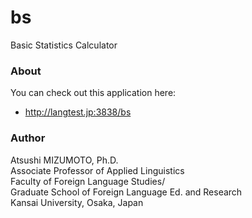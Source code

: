 bs
==

Basic Statistics Calculator


### About
You can check out this application here:
- http://langtest.jp:3838/bs

### Author
Atsushi MIZUMOTO, Ph.D.   
Associate Professor of Applied Linguistics  
Faculty of Foreign Language Studies/  
Graduate School of Foreign Language Ed. and Research  
Kansai University, Osaka, Japan
